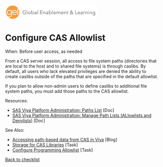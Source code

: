 ![Global Enablement & Learning](/img/gel_banner_logo_tech-partners.jpg)

# Configure CAS Allowlist

<!--
SortString: 0340
Description: Configure CAS allowlist for user-defined CAS libraries
Tags: Initial,New,Done
Topic: CAS
Essential: Yes
Authors: Scott McCauley
-->
When: Before user access, as needed

From a CAS server session, all access to file system paths (directories that are
local to the host and to shared file systems) is through caslibs. By default,
all users who lack elevated privileges are denied the ability to create caslibs
outside of the paths that are specified in the default allowlist.

If you plan to allow non-admin users to define caslibs to additional file system paths,
you must add those paths to the CAS allowlist.

Resources:

* [SAS Viya Platform Administration: Paths List](https://go.documentation.sas.com/doc/en/sasadmincdc/default/calserverscas/n05000viyaservers000000admin.htm#n05013viyaservers000000admin) [Doc]
* [SAS Viya Platform Administration: Manage Path Lists (ALlowlists and Denylists)](https://go.documentation.sas.com/doc/en/sasadmincdc/default/evfun/n0mq74h3dneq5on1l5gn4e5mwwc8.htm#p1obp8jdrwsjd2n17whi7txun5sh) [Doc]

See Also:

* [Accessing path-based data from CAS in Viya](https://communities.sas.com/t5/SAS-Communities-Library/Accessing-path-based-data-from-CAS-in-Viya/ta-p/714291) [Blog]
* [Storage for CAS Libraries](caslib_storage.md) [Task]
* [Configure Programming Allowlist](./configure_programming_allowlist.md) [Task]

[Back to checklist](../checklist.md)